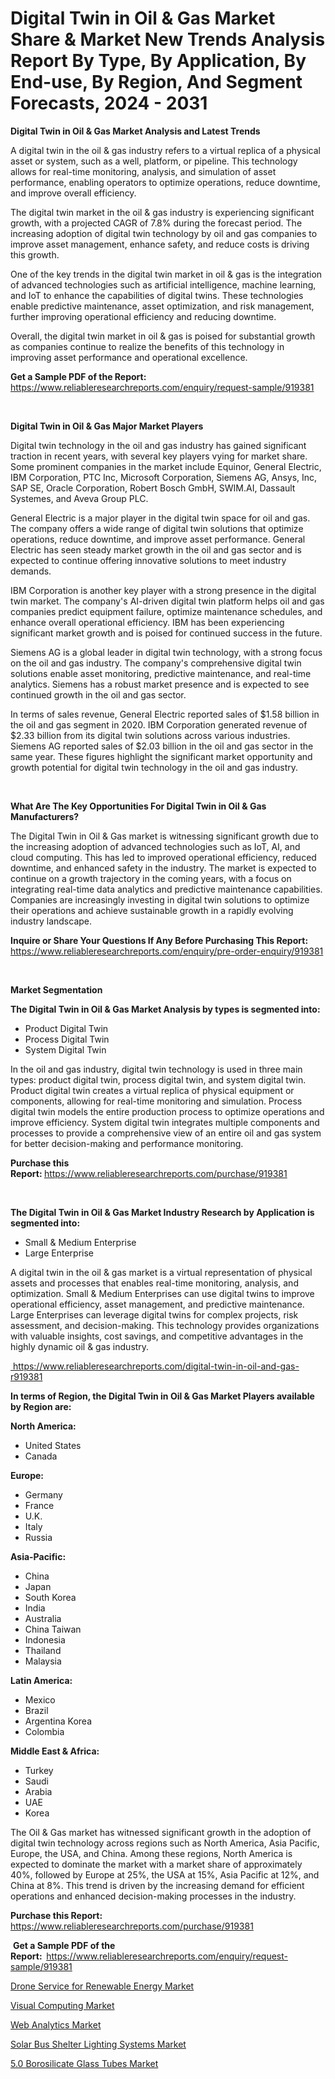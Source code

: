 <p><h1>Digital Twin in Oil & Gas Market Share & Market New Trends Analysis Report By Type, By Application, By End-use, By Region, And Segment Forecasts, 2024 - 2031</h1></p><p><strong>Digital Twin in Oil & Gas Market Analysis and Latest Trends</strong></p>
<p><p>A digital twin in the oil & gas industry refers to a virtual replica of a physical asset or system, such as a well, platform, or pipeline. This technology allows for real-time monitoring, analysis, and simulation of asset performance, enabling operators to optimize operations, reduce downtime, and improve overall efficiency.</p><p>The digital twin market in the oil & gas industry is experiencing significant growth, with a projected CAGR of 7.8% during the forecast period. The increasing adoption of digital twin technology by oil and gas companies to improve asset management, enhance safety, and reduce costs is driving this growth.</p><p>One of the key trends in the digital twin market in oil & gas is the integration of advanced technologies such as artificial intelligence, machine learning, and IoT to enhance the capabilities of digital twins. These technologies enable predictive maintenance, asset optimization, and risk management, further improving operational efficiency and reducing downtime.</p><p>Overall, the digital twin market in oil & gas is poised for substantial growth as companies continue to realize the benefits of this technology in improving asset performance and operational excellence.</p></p>
<p><strong>Get a Sample PDF of the Report:&nbsp;</strong> <a href="https://www.reliableresearchreports.com/enquiry/request-sample/919381">https://www.reliableresearchreports.com/enquiry/request-sample/919381</a></p>
<p>&nbsp;</p>
<p><strong>Digital Twin in Oil & Gas Major Market Players</strong></p>
<p><p>Digital twin technology in the oil and gas industry has gained significant traction in recent years, with several key players vying for market share. Some prominent companies in the market include Equinor, General Electric, IBM Corporation, PTC Inc, Microsoft Corporation, Siemens AG, Ansys, Inc, SAP SE, Oracle Corporation, Robert Bosch GmbH, SWIM.AI, Dassault Systemes, and Aveva Group PLC.</p><p>General Electric is a major player in the digital twin space for oil and gas. The company offers a wide range of digital twin solutions that optimize operations, reduce downtime, and improve asset performance. General Electric has seen steady market growth in the oil and gas sector and is expected to continue offering innovative solutions to meet industry demands.</p><p>IBM Corporation is another key player with a strong presence in the digital twin market. The company's AI-driven digital twin platform helps oil and gas companies predict equipment failure, optimize maintenance schedules, and enhance overall operational efficiency. IBM has been experiencing significant market growth and is poised for continued success in the future.</p><p>Siemens AG is a global leader in digital twin technology, with a strong focus on the oil and gas industry. The company's comprehensive digital twin solutions enable asset monitoring, predictive maintenance, and real-time analytics. Siemens has a robust market presence and is expected to see continued growth in the oil and gas sector.</p><p>In terms of sales revenue, General Electric reported sales of $1.58 billion in the oil and gas segment in 2020. IBM Corporation generated revenue of $2.33 billion from its digital twin solutions across various industries. Siemens AG reported sales of $2.03 billion in the oil and gas sector in the same year. These figures highlight the significant market opportunity and growth potential for digital twin technology in the oil and gas industry.</p></p>
<p>&nbsp;</p>
<p><strong>What Are The Key Opportunities For Digital Twin in Oil & Gas Manufacturers?</strong></p>
<p><p>The Digital Twin in Oil & Gas market is witnessing significant growth due to the increasing adoption of advanced technologies such as IoT, AI, and cloud computing. This has led to improved operational efficiency, reduced downtime, and enhanced safety in the industry. The market is expected to continue on a growth trajectory in the coming years, with a focus on integrating real-time data analytics and predictive maintenance capabilities. Companies are increasingly investing in digital twin solutions to optimize their operations and achieve sustainable growth in a rapidly evolving industry landscape.</p></p>
<p><strong>Inquire or Share Your Questions If Any Before Purchasing This Report:</strong> <a href="https://www.reliableresearchreports.com/enquiry/pre-order-enquiry/919381">https://www.reliableresearchreports.com/enquiry/pre-order-enquiry/919381</a></p>
<p>&nbsp;</p>
<p><strong>Market Segmentation</strong></p>
<p><strong>The Digital Twin in Oil & Gas Market Analysis by types is segmented into:</strong></p>
<p><ul><li>Product Digital Twin</li><li>Process Digital Twin</li><li>System Digital Twin</li></ul></p>
<p><p>In the oil and gas industry, digital twin technology is used in three main types: product digital twin, process digital twin, and system digital twin. Product digital twin creates a virtual replica of physical equipment or components, allowing for real-time monitoring and simulation. Process digital twin models the entire production process to optimize operations and improve efficiency. System digital twin integrates multiple components and processes to provide a comprehensive view of an entire oil and gas system for better decision-making and performance monitoring.</p></p>
<p><strong>Purchase this Report:&nbsp;</strong><a href="https://www.reliableresearchreports.com/purchase/919381">https://www.reliableresearchreports.com/purchase/919381</a></p>
<p>&nbsp;</p>
<p><strong>The Digital Twin in Oil & Gas Market Industry Research by Application is segmented into:</strong></p>
<p><ul><li>Small & Medium Enterprise</li><li>Large Enterprise</li></ul></p>
<p><p>A digital twin in the oil & gas market is a virtual representation of physical assets and processes that enables real-time monitoring, analysis, and optimization. Small & Medium Enterprises can use digital twins to improve operational efficiency, asset management, and predictive maintenance. Large Enterprises can leverage digital twins for complex projects, risk assessment, and decision-making. This technology provides organizations with valuable insights, cost savings, and competitive advantages in the highly dynamic oil & gas industry.</p></p>
<p><a href="https://www.reliableresearchreports.com/digital-twin-in-oil-and-gas-r919381">&nbsp;https://www.reliableresearchreports.com/digital-twin-in-oil-and-gas-r919381</a></p>
<p><strong>In terms of Region, the Digital Twin in Oil & Gas Market Players available by Region are:</strong></p>
<p>
    <p> <strong> North America: </strong>
        <ul>
            <li>United States</li>
            <li>Canada</li>
        </ul>
        </p> 
    <p> <strong> Europe: </strong>
        <ul>
            <li>Germany</li>
            <li>France</li>
            <li>U.K.</li>
            <li>Italy</li>
            <li>Russia</li>
        </ul>
        </p> 
    <p> <strong> Asia-Pacific: </strong>
        <ul>
            <li>China</li>
            <li>Japan</li>
            <li>South Korea</li>
            <li>India</li>
            <li>Australia</li>
            <li>China Taiwan</li>
            <li>Indonesia</li>
            <li>Thailand</li>
            <li>Malaysia</li>
        </ul>
        </p> 
    <p> <strong> Latin America: </strong>
        <ul>
            <li>Mexico</li>
            <li>Brazil</li>
            <li>Argentina Korea</li>
            <li>Colombia</li>
        </ul>
        </p> 
    <p> <strong> Middle East & Africa: </strong>
        <ul>
            <li>Turkey</li>
            <li>Saudi</li>
            <li>Arabia</li>
            <li>UAE</li>
            <li>Korea</li>
        </ul>
    </p>
    </p>
<p><p>The Oil & Gas market has witnessed significant growth in the adoption of digital twin technology across regions such as North America, Asia Pacific, Europe, the USA, and China. Among these regions, North America is expected to dominate the market with a market share of approximately 40%, followed by Europe at 25%, the USA at 15%, Asia Pacific at 12%, and China at 8%. This trend is driven by the increasing demand for efficient operations and enhanced decision-making processes in the industry.</p></p>
<p><strong>Purchase this Report: </strong><a href="https://www.reliableresearchreports.com/purchase/919381">https://www.reliableresearchreports.com/purchase/919381</a></p>
<p>&nbsp;<strong>Get a Sample PDF of the Report:&nbsp;&nbsp;</strong><a href="https://www.reliableresearchreports.com/enquiry/request-sample/919381">https://www.reliableresearchreports.com/enquiry/request-sample/919381</a></p>
<p><strong></strong></p>
<p><p><a href="https://github.com/JennyferFeil2023/Market-Research-Report-List-1/blob/main/drone-service-for-renewable-energy-market.md">Drone Service for Renewable Energy Market</a></p><p><a href="https://medium.com/@richard.james09789/visual-computing-market-furnishes-information-on-market-share-market-trends-and-market-growth-ac361da20a8f">Visual Computing Market</a></p><p><a href="https://medium.com/@rachel.baile55467/web-analytics-market-size-reveals-the-best-marketing-channels-in-global-industry-39d154baa387">Web Analytics Market</a></p><p><a href="https://github.com/gracielawharr/Market-Research-Report-List-1/blob/main/solar-bus-shelter-lighting-systems-market.md">Solar Bus Shelter Lighting Systems Market</a></p><p><a href="https://www.linkedin.com/pulse/50-borosilicate-glass-tubes-market-research-report-forecasted-zkhdc?trackingId=L8TK5O%2BEEj5umafJ4EZF3A%3D%3D">5.0 Borosilicate Glass Tubes Market</a></p></p>